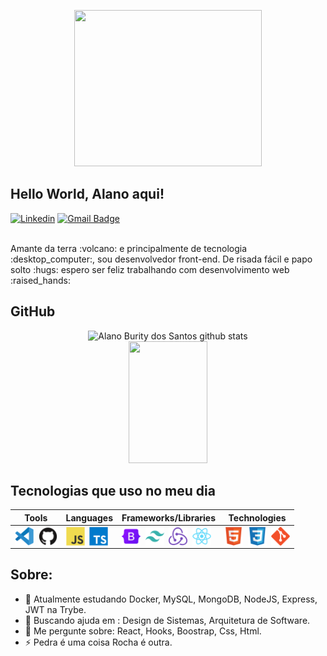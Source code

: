 
<p align="center">
<img src="https://user-images.githubusercontent.com/53114757/186635038-9a8fc243-a75c-471c-8e2c-310ec84f1ed2.gif" width="300" height="250"/>
</p>

## Hello World, Alano aqui!
[![Linkedin](https://img.shields.io/badge/-LinkedIn-blue?style=flat&logo=Linkedin&logoColor=white)](https://www.linkedin.com/in/alanoburity/)
[![Gmail Badge](https://img.shields.io/badge/-alanogeol@gmail.com-006bed?style=flat-square&logo=Gmail&logoColor=white&link=mailto:alanogeol@gmail.com)](mailto:alanogeol@gmail.com)

<br>
Amante da terra :volcano: e principalmente de tecnologia :desktop_computer:, sou desenvolvedor front-end.
De risada fácil e papo solto :hugs: espero ser feliz trabalhando com desenvolvimento web :raised_hands:

## GitHub
<div align="center">  
  <img width="49%" height="195px" src="https://github-readme-stats.vercel.app/api?username=AlanoBurity&show_icons=true&count_private=true&hide_border=true&title_color=00bfbf&icon_color=00bfbf&text_color=c9d1d9&bg_color=0d1117" alt="Alano Burity dos Santos github stats" /> 
  <img width="50%" height="195px" src="https://github-readme-stats.vercel.app/api/top-langs/?username=AlanoBurity&layout=compact&hide_border=true&title_color=00bfbf&text_color=00bfbf&bg_color=0d1117" />
</div>

## Tecnologias que uso no meu dia
<div align="center">


| Tools  | Languages | Frameworks/Libraries  | Technologies |  
|---|---|---|---|
|<img align="center" src="https://github.com/devicons/devicon/blob/master/icons/vscode/vscode-original.svg" width="30" height="30"/>&nbsp;&nbsp;<img align="center" src="https://github.com/devicons/devicon/blob/master/icons/github/github-original.svg" width="30" height="30"/>|<img align="center" src="https://github.com/devicons/devicon/blob/master/icons/javascript/javascript-original.svg" width="30" height="30"/>&nbsp;&nbsp;<img align="center" src="https://github.com/devicons/devicon/blob/master/icons/typescript/typescript-original.svg" width="30" height="30"/>|<img align="center" src="https://github.com/devicons/devicon/blob/master/icons/bootstrap/bootstrap-original.svg" width="30" height="30"/>&nbsp;&nbsp;<img align="center" src="https://github.com/devicons/devicon/blob/master/icons/tailwindcss/tailwindcss-plain.svg" width="30" height="30"/>&nbsp;&nbsp;<img align="center" src="https://github.com/devicons/devicon/blob/master/icons/redux/redux-original.svg" width="30" height="30"/>&nbsp;&nbsp;<img align="center" src="https://github.com/devicons/devicon/blob/master/icons/react/react-original.svg" width="30" height="30"/>|<img align="center" src="https://github.com/devicons/devicon/blob/master/icons/html5/html5-original.svg" width="30" height="30"/>&nbsp;&nbsp;<img align="center" src="https://github.com/devicons/devicon/blob/master/icons/css3/css3-original.svg" width="30" height="30"/>&nbsp;&nbsp;<img align="center" src="https://github.com/devicons/devicon/blob/master/icons/git/git-original.svg" width="30" height="30"/>|

</div>



## Sobre: 
- 🌱 Atualmente estudando Docker, MySQL, MongoDB, NodeJS, Express, JWT na Trybe.
- 🤔 Buscando ajuda em : Design de Sistemas, Arquitetura de Software.
- 💬 Me pergunte sobre: React,  Hooks, Boostrap, Css, Html.
- ⚡ Pedra é uma coisa Rocha é outra.
